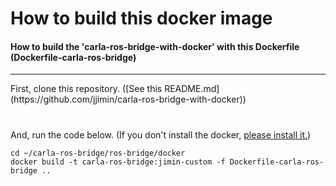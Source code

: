 # How to build this docker image
#### How to build the 'carla-ros-bridge-with-docker' with this Dockerfile (Dockerfile-carla-ros-bridge)
<hr/>
First, clone this repository. ([See this README.md](https://github.com/jjimin/carla-ros-bridge-with-docker))  

#
And, run the code below.
(If you don't install the docker, [please install it.](https://docs.docker.com/install/linux/docker-ce/ubuntu/))
```
cd ~/carla-ros-bridge/ros-bridge/docker
docker build -t carla-ros-bridge:jimin-custom -f Dockerfile-carla-ros-bridge ..
```
